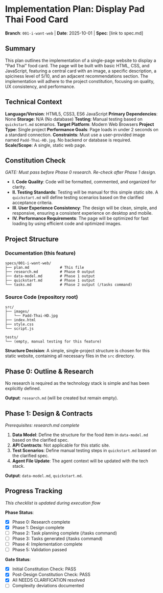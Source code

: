 # Implementation Plan: Display Pad Thai Food Card

**Branch**: `001-i-want-web` | **Date**: 2025-10-01 | **Spec**: [link to spec.md]

## Summary
This plan outlines the implementation of a single-page website to display a "Pad Thai" food card. The page will be built with basic HTML, CSS, and JavaScript, featuring a central card with an image, a specific description, a spiciness level of 5/10, and an adjacent recommendations section. The implementation will adhere to the project constitution, focusing on quality, UX consistency, and performance.

## Technical Context
**Language/Version**: HTML5, CSS3, ES6 JavaScript
**Primary Dependencies**: None
**Storage**: N/A (No database)
**Testing**: Manual testing based on `quickstart.md` scenarios.
**Target Platform**: Modern Web Browsers
**Project Type**: Single project
**Performance Goals**: Page loads in under 2 seconds on a standard connection.
**Constraints**: Must use a user-provided image named `Padd-Thai-HD.jpg`. No backend or database is required.
**Scale/Scope**: A single, static web page.

## Constitution Check
*GATE: Must pass before Phase 0 research. Re-check after Phase 1 design.*

- **I. Code Quality**: Code will be formatted, commented, and organized for clarity.
- **II. Testing Standards**: Testing will be manual for this simple static site. A `quickstart.md` will define testing scenarios based on the clarified acceptance criteria.
- **III. User Experience Consistency**: The design will be clean, simple, and responsive, ensuring a consistent experience on desktop and mobile.
- **IV. Performance Requirements**: The page will be optimized for fast loading by using efficient code and optimized images.

## Project Structure

### Documentation (this feature)
```
specs/001-i-want-web/
├── plan.md              # This file
├── research.md          # Phase 0 output
├── data-model.md        # Phase 1 output
├── quickstart.md        # Phase 1 output
└── tasks.md             # Phase 2 output (/tasks command)
```

### Source Code (repository root)
```
src/
├── images/
│   └── Padd-Thai-HD.jpg
├── index.html
├── style.css
└── script.js

tests/
└── (empty, manual testing for this feature)
```

**Structure Decision**: A simple, single-project structure is chosen for this static website, containing all necessary files in the `src` directory.

## Phase 0: Outline & Research
No research is required as the technology stack is simple and has been explicitly defined.

**Output**: `research.md` (will be created but remain empty).

## Phase 1: Design & Contracts
*Prerequisites: research.md complete*

1.  **Data Model**: Define the structure for the food item in `data-model.md` based on the clarified spec.
2.  **API Contracts**: Not applicable for this static site.
3.  **Test Scenarios**: Define manual testing steps in `quickstart.md` based on the clarified spec.
4.  **Agent File Update**: The agent context will be updated with the tech stack.

**Output**: `data-model.md`, `quickstart.md`.

## Progress Tracking
*This checklist is updated during execution flow*

**Phase Status**:
- [X] Phase 0: Research complete
- [X] Phase 1: Design complete
- [ ] Phase 2: Task planning complete (/tasks command)
- [ ] Phase 3: Tasks generated (/tasks command)
- [ ] Phase 4: Implementation complete
- [ ] Phase 5: Validation passed

**Gate Status**:
- [X] Initial Constitution Check: PASS
- [X] Post-Design Constitution Check: PASS
- [X] All NEEDS CLARIFICATION resolved
- [ ] Complexity deviations documented
